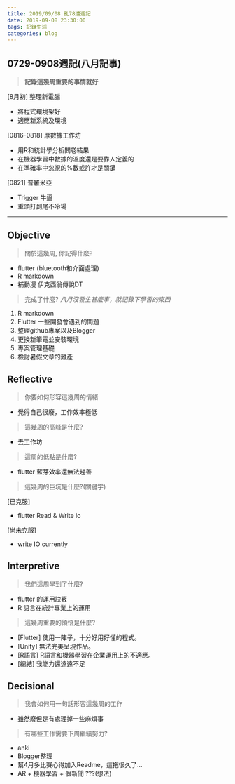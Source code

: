 ```yaml
---
title: 2019/09/08 亂78遭週記
date: 2019-09-08 23:30:00
tags: 記錄生活
categories: blog
---
```

## **0729-0908週記(八月記事)**

> **記錄這幾周重要的事情就好**

[8月初] 整理新電腦
- 將程式環境架好
- 適應新系統及環境
<!-- more -->
[0816-0818] 厚數據工作坊
- 用R和統計學分析問卷結果
- 在機器學習中數據的溫度還是要靠人定義的
- 在準確率中忽視的%數或許才是關鍵

[0821] 普羅米亞
- Trigger 牛逼
- 重頭打到尾不冷場

---

## **Objective**

> 關於這幾周, 你記得什麼?

- flutter (bluetooth和介面處理)
- R markdown
- 補動漫 伊克西翁傳說DT

> 完成了什麼?
    *八月沒發生甚麼事，就記錄下學習的東西*
1. R markdown
2. Flutter 一些開發會遇到的問題
3. 整理github專案以及Blogger
4. 更換新筆電並安裝環境
5. 專案管理基礎
6. 檢討暑假文章的難產


## **Reflective**

> 你要如何形容這幾周的情緒

* 覺得自己很廢，工作效率極低

> 這幾周的高峰是什麼?

* 去工作坊

> 這周的低點是什麼?

* flutter 藍芽效率還無法趕善

> 這幾周的巨坑是什麼?(關鍵字)

[已克服]
- flutter Read & Write io 

[尚未克服]
- write IO currently

## **Interpretive**

> 我們這周學到了什麼?

- flutter 的運用訣竅
- R 語言在統計專業上的運用

>這幾周重要的領悟是什麼?

* [Flutter] 使用一陣子，十分好用好懂的程式。
* [Unity] 無法完美呈現作品。
* [R語言] R語言和機器學習在企業運用上的不適應。
* [總結] 我能力還遠遠不足

## **Decisional**

> 我會如何用一句話形容這幾周的工作

* 雖然廢但是有處理掉一些麻煩事

> 有哪些工作需要下周繼續努力?

- anki
- Blogger整理
- 幫4月多比賽心得加入Readme，這拖很久了...
- AR + 機器學習 + 假新聞 ???(想法)
